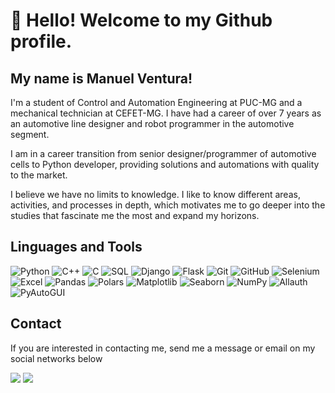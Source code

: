 # 👋 Hello! Welcome to my Github profile.


## My name is Manuel Ventura!

<p>I'm a student of Control and Automation Engineering at PUC-MG and a mechanical technician at CEFET-MG. I have had a career of over 7 years as an automotive line designer and robot programmer in the automotive segment.
  
I am in a career transition from senior designer/programmer of automotive cells to Python developer, providing solutions and automations with quality to the market.

I believe we have no limits to knowledge. I like to know different areas, activities, and processes in depth, which motivates me to go deeper into the studies that fascinate me the most and expand my horizons. </p>


## Linguages and Tools

![Python](https://img.shields.io/badge/Python-3776AB?style=for-the-badge&logo=python&logoColor=white)
![C++](https://img.shields.io/badge/C++-00599C?style=for-the-badge&logo=c%2B%2B&logoColor=white)
![C](https://img.shields.io/badge/C-00599C?style=for-the-badge&logo=c&logoColor=white)
![SQL](https://img.shields.io/badge/SQL-003B57?style=for-the-badge&logo=postgresql&logoColor=white)
![Django](https://img.shields.io/badge/Django-092E20?style=for-the-badge&logo=django&logoColor=white)
![Flask](https://img.shields.io/badge/Flask-000000?style=for-the-badge&logo=flask&logoColor=white)
![Git](https://img.shields.io/badge/Git-F05032?style=for-the-badge&logo=git&logoColor=white)
![GitHub](https://img.shields.io/badge/GitHub-181717?style=for-the-badge&logo=github&logoColor=white)
![Selenium](https://img.shields.io/badge/Selenium-43B02A?style=for-the-badge&logo=selenium&logoColor=white)
![Excel](https://img.shields.io/badge/Excel-217346?style=for-the-badge&logo=microsoft-excel&logoColor=white)
![Pandas](https://img.shields.io/badge/Pandas-150458?style=for-the-badge&logo=pandas&logoColor=white)
![Polars](https://img.shields.io/badge/Polars-2A6596?style=for-the-badge&logo=polars&logoColor=white)
![Matplotlib](https://img.shields.io/badge/Matplotlib-3776AB?style=for-the-badge&logo=matplotlib&logoColor=white)
![Seaborn](https://img.shields.io/badge/Seaborn-3776AB?style=for-the-badge&logo=seaborn&logoColor=white)
![NumPy](https://img.shields.io/badge/NumPy-013243?style=for-the-badge&logo=numpy&logoColor=white)
![Allauth](https://img.shields.io/badge/Allauth-292D3E?style=for-the-badge&logo=allauth&logoColor=white)
![PyAutoGUI](https://img.shields.io/badge/PyAutoGUI-006600?style=for-the-badge&logo=python&logoColor=white)


## Contact

<p>If you are interested in contacting me, send me a message or email on my social networks below </p>

<div>
<a href = "mailto:manuel.ventura.neto@outlook.com"><img loading="lazy" src="https://img.shields.io/badge/Outlook-0078D4?style=for-the-badge&logo=microsoft-outlook&logoColor=white" target="_blank"></a>
<a href="https://www.linkedin.com/in/manuel-ventura-neto/" target="_blank"><img loading="lazy" src="https://img.shields.io/badge/-LinkedIn-%230077B5?style=for-the-badge&logo=linkedin&logoColor=white" target="_blank"></a>   
</div>

<!--

<div>
<a href="https://github.com/ManuelVenturaNeto">
<img loading="lazy" height="180em" src="https://github-readme-stats.vercel.app/api/top-langs/?username=ManuelVenturaNeto&layout=compact&langs_count=7&theme=dracula"/>
<img loading="lazy" height="180em" src="https://github-readme-stats.vercel.app/api?username=ManuelVenturaNeto&show_icons=true&theme=dracula&include_all_commits=true&count_private=true"/>
</div>

![Snake animation](https://github.com/seu-usuário-aqui/ManuelVenturaNeto/blob/output/github-contribution-grid-snake.svg)



**ManuelVenturaNeto/ManuelVenturaNeto** is a ✨ _special_ ✨ repository because its `README.md` (this file) appears on your GitHub profile.

Here are some ideas to get you started:

- 🔭 I’m currently working on ...
- 🌱 I’m currently learning ...
- 👯 I’m looking to collaborate on ...
- 🤔 I’m looking for help with ...
- 💬 Ask me about ...
- 📫 How to reach me: ...
- 😄 Pronouns: ...
- ⚡ Fun fact: ...
-->
